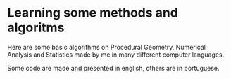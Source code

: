 # Learning some methods and algoritms

Here are some basic algorithms on Procedural Geometry, Numerical Analysis and Statistics made by me in many different computer languages.

Some code are made and presented in english, others are in portuguese.
